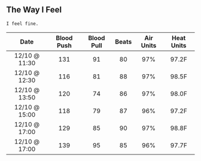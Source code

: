 ## The Way I Feel

```text
I feel fine.
```

| Date          | Blood Push | Blood Pull | Beats     | Air Units | Heat Units |
| :---------------: | :---------------:  | :---------------:  | :---------------: | :---------------: | :---------------:  |
| 12/10 @ 11:30 | 131        | 91         | 80        | 97%       | 97.2F      |
| 12/10 @ 12:30 | 116        | 81         | 88        | 97%       | 98.5F      |
| 12/10 @ 13:50 | 120        | 74         | 86        | 97%       | 98.0F      |
| 12/10 @ 15:00 | 118        | 79         | 87        | 96%       | 97.2F      |
| 12/10 @ 17:00 | 129        | 85         | 90        | 97%       | 98.8F      |
| 12/10 @ 17:00 | 139        | 95         | 85        | 96%       | 97.7F      |
